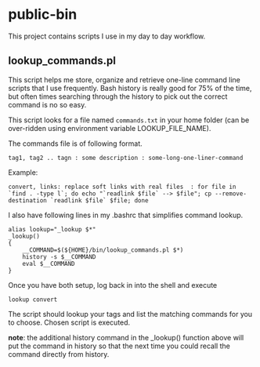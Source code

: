 public-bin
==========

This project contains scripts I use in my day to day workflow.


lookup_commands.pl
------------------

This script helps me store, organize and retrieve one-line command line scripts that I use frequently. Bash history is really good for 75% of the time, but often times searching through the history to pick out the correct command is no so easy. 

This script looks for a file named `commands.txt` in your home folder (can be over-ridden using environment variable LOOKUP\_FILE\_NAME).

The commands file is of following format.

    tag1, tag2 .. tagn : some description : some-long-one-liner-command

Example:     

    convert, links: replace soft links with real files  : for file in `find . -type l`; do echo "`readlink $file` --> $file"; cp --remove-destination `readlink $file` $file; done

I also have following lines in my .bashrc that simplifies command lookup.

    alias lookup="_lookup $*"
    _lookup() 
    {
        __COMMAND=$(${HOME}/bin/lookup_commands.pl $*)
        history -s $__COMMAND
        eval $__COMMAND
    }

Once you have both setup, log back in into the shell and execute

    lookup convert
    
The script should lookup your tags and list the matching commands for you to choose. Chosen script is executed.

__note__: the additional history command in the _lookup() function above will put the command in history so that the next time you could recall the command directly from history.
